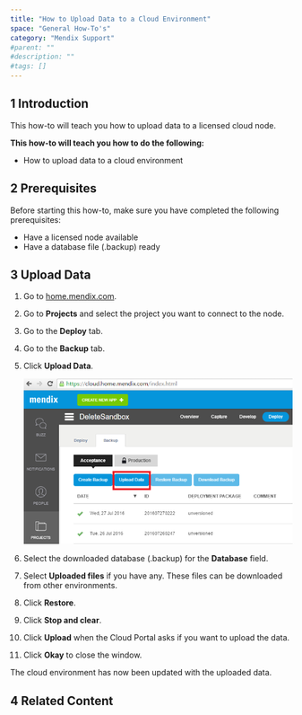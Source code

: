 ```yaml
---
title: "How to Upload Data to a Cloud Environment"
space: "General How-To's"
category: "Mendix Support"
#parent: ""
#description: ""
#tags: []
---
```


## 1 Introduction
This how-to will teach you how to upload data to a licensed cloud node.

**This how-to will teach you how to do the following:**

*   How to upload data to a cloud environment

## 2 Prerequisites

Before starting this how-to, make sure you have completed the following prerequisites:

*   Have a licensed node available
*   Have a database file (.backup) ready

## 3 Upload Data

1.  Go to [home.mendix.com](http://home.mendix.com/).
2.  Go to **Projects** and select the project you want to connect to the node.
3.  Go to the **Deploy** tab.
4.  Go to the **Backup** tab.
5.  Click **Upload Data**.

    ![](attachments/how-to-upload-data-to-a-cloud-environment/Restore_Step5.png)
6.  Select the downloaded database (.backup) for the **Database** field.
7.  Select **Uploaded files** if you have any. These files can be downloaded from other environments.
8.  Click **Restore**.
9.  Click **Stop and clear**.
10. Click **Upload** when the Cloud Portal asks if you want to upload the data.
11. Click **Okay** to close the window.

The cloud environment has now been updated with the uploaded data.

## 4 Related Content    

